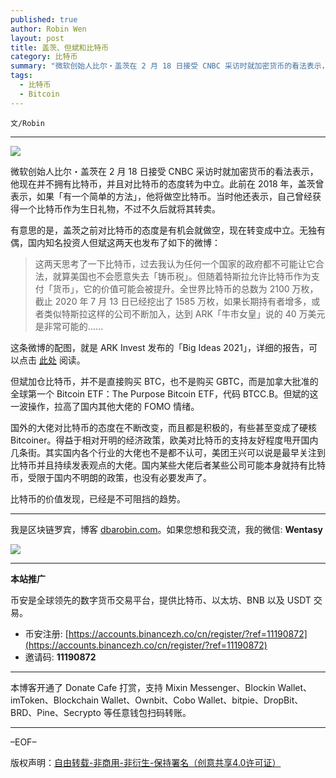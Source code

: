 ```yaml
---
published: true
author: Robin Wen
layout: post
title: 盖茨、但斌和比特币
category: 比特币
summary: "微软创始人比尔・盖茨在 2 月 18 日接受 CNBC 采访时就加密货币的看法表示，他现在并不拥有比特币，并且对比特币的态度转为中立。此前在 2018 年，盖茨曾表示，如果「有一个简单的方法」，他将做空比特币。当时他还表示，自己曾经获得一个比特币作为生日礼物，不过不久后就将其转卖。比特币的价值发现，已经是不可阻挡的趋势。"
tags:
  - 比特币
  - Bitcoin
---
```


`文/Robin`

***

![](https://cdn.dbarobin.com/opzkiha.png)

微软创始人比尔・盖茨在 2 月 18 日接受 CNBC 采访时就加密货币的看法表示，他现在并不拥有比特币，并且对比特币的态度转为中立。此前在 2018 年，盖茨曾表示，如果「有一个简单的方法」，他将做空比特币。当时他还表示，自己曾经获得一个比特币作为生日礼物，不过不久后就将其转卖。

有意思的是，盖茨之前对比特币的态度是有机会就做空，现在转变成中立。无独有偶，国内知名投资人但斌这两天也发布了如下的微博：

> 这两天思考了一下比特币，过去我认为任何一个国家的政府都不可能让它合法，就算美国也不会愿意失去「铸币税」。但随着特斯拉允许比特币作为支付「货币」，它的价值可能会被提升。全世界比特币的总数为 2100 万枚，截止 2020 年 7 月 13 日已经挖出了 1585 万枚，如果长期持有者增多，或者类似特斯拉这样的公司不断加入，达到 ARK「牛市女皇」说的 40 万美元是非常可能的……

这条微博的配图，就是 ARK Invest 发布的「Big Ideas 2021」，详细的报告，可以点击 [此处](https://dbarobin.com/papers/ARK-Invest-BigIdeas-2021.pdf) 阅读。

但斌加仓比特币，并不是直接购买 BTC，也不是购买 GBTC，而是加拿大批准的全球第一个 Bitcoin ETF：The Purpose Bitcoin ETF，代码 BTCC.B。但斌的这一波操作，拉高了国内其他大佬的 FOMO 情绪。

国外的大佬对比特币的态度在不断改变，而且都是积极的，有些甚至变成了硬核 Bitcoiner。得益于相对开明的经济政策，欧美对比特币的支持友好程度甩开国内几条街。其实国内各个行业的大佬也不是都不认可，美团王兴可以说是最早关注到比特币并且持续发表观点的大佬。国内某些大佬后者某些公司可能本身就持有比特币，受限于国内不明朗的政策，也没有必要发声了。

比特币的价值发现，已经是不可阻挡的趋势。

***

我是区块链罗宾，博客 [dbarobin.com](https://dbarobin.com/)。如果您想和我交流，我的微信: **Wentasy**

![](https://cdn.dbarobin.com/v4yywe2.png)

***

**本站推广**

币安是全球领先的数字货币交易平台，提供比特币、以太坊、BNB 以及 USDT 交易。

* 币安注册: [https://accounts.binancezh.co/cn/register/?ref=11190872](https://accounts.binancezh.co/cn/register/?ref=11190872)
* 邀请码: **11190872**

***

本博客开通了 Donate Cafe 打赏，支持 Mixin Messenger、Blockin Wallet、imToken、Blockchain Wallet、Ownbit、Cobo Wallet、bitpie、DropBit、BRD、Pine、Secrypto 等任意钱包扫码转账。

<center>
    <div class="--donate-button"
         data-button-id="f8b9df0d-af9a-460d-8258-d3f435445075"
    ></div>
</center>

***

–EOF–

版权声明：[自由转载-非商用-非衍生-保持署名（创意共享4.0许可证）](http://creativecommons.org/licenses/by-nc-nd/4.0/deed.zh)
